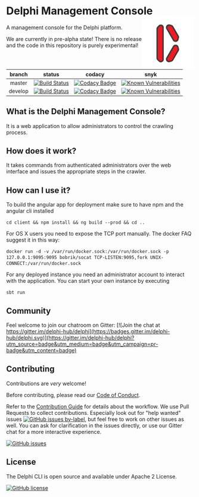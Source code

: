 # Delphi Management Console <img src="https://github.com/delphi-hub/delphi/raw/master/img/delphi.png" align="right" height=140/>

A management console for the Delphi platform.

We are currently in pre-alpha state! There is no release and the code in
this repository is purely experimental!

|branch | status | codacy  | snyk |
| :---: | :---: | :---: | :---: |  
| master | [![Build Status](https://travis-ci.org/delphi-hub/delphi-management.svg?branch=master)](https://travis-ci.org/delphi-hub/delphi-management) | [![Codacy Badge](https://api.codacy.com/project/badge/Grade/d6a4fb952e6c4b84b5c81ffcc85f561e)](https://www.codacy.com/manual/delphi-hub/delphi-management?utm_source=github.com&amp;utm_medium=referral&amp;utm_content=delphi-hub/delphi-management&amp;utm_campaign=Badge_Grade)| [![Known Vulnerabilities](https://snyk.io/test/github/delphi-hub/delphi-management/badge.svg)](https://snyk.io/test/github/delphi-hub/delphi-management/) |
| develop | [![Build Status](https://travis-ci.org/delphi-hub/delphi-management.svg?branch=develop)](https://travis-ci.org/delphi-hub/delphi-management) | [![Codacy Badge](https://api.codacy.com/project/badge/Grade/d6a4fb952e6c4b84b5c81ffcc85f561e?develop=branch)](https://www.codacy.com/manual/delphi-hub/delphi-management?branch=develop&utm_source=github.com&amp;utm_medium=referral&amp;utm_content=delphi-hub/delphi-management&amp;utm_campaign=Badge_Grade) | [![Known Vulnerabilities](https://snyk.io/test/github/delphi-hub/delphi-management/develop/badge.svg)](https://snyk.io/test/github/delphi-hub/delphi-management/develop/) |

## What is the Delphi Management Console?

It is a web application to allow administrators to control the crawling process.

## How does it work?

It takes commands from authenticated administrators over the web interface and issues the appropriate steps in the crawler.

## How can I use it?
To build the angular app for deployment make sure to have npm and the angular cli installed 

```
cd client && npm install && ng build --prod && cd ..
```

For OS X users you need to expose the TCP port manually. The docker FAQ suggest it in this way:

```
docker run -d -v /var/run/docker.sock:/var/run/docker.sock -p 127.0.0.1:9095:9095 bobrik/socat TCP-LISTEN:9095,fork UNIX-CONNECT:/var/run/docker.sock
```

For any deployed instance you need an administrator account to interact with the application.
You can start your own instance by executing

```
sbt run
```

## Community

Feel welcome to join our chatroom on Gitter: [![Join the chat at https://gitter.im/delphi-hub/delphi](https://badges.gitter.im/delphi-hub/delphi.svg)](https://gitter.im/delphi-hub/delphi?utm_source=badge&utm_medium=badge&utm_campaign=pr-badge&utm_content=badge)


## Contributing

Contributions are *very* welcome!

Before contributing, please read our [Code of Conduct](CODE_OF_CONDUCT.md).

Refer to the [Contribution Guide](CONTRIBUTING.md) for details about the workflow.
We use Pull Requests to collect contributions. Especially look out for "help wanted" issues
[![GitHub issues by-label](https://img.shields.io/github/issues/delphi-hub/delphi-management/help%20wanted.svg)](https://github.com/delphi-hub/delphi-management/issues?q=is%3Aopen+is%3Aissue+label%3A%22help+wanted%22),
but feel free to work on other issues as well.
You can ask for clarification in the issues directly, or use our Gitter
chat for a more interactive experience.

[![GitHub issues](https://img.shields.io/github/issues/delphi-hub/delphi-management.svg)](https://github.com/delphi-hub/delphi-management/issues)


## License

The Delphi CLI is open source and available under Apache 2 License.

[![GitHub license](https://img.shields.io/github/license/delphi-hub/delphi-management.svg)](https://github.com/delphi-hub/delphi-management/blob/master/LICENSE)

